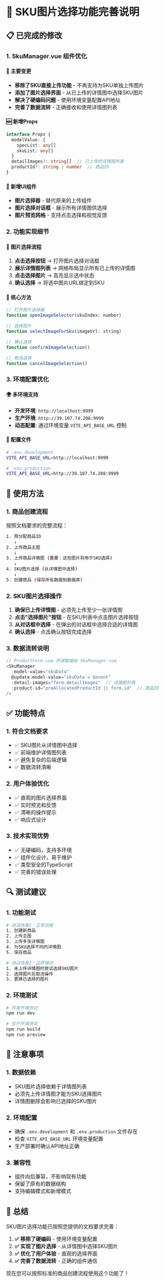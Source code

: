 # 🎯 SKU图片选择功能完善说明

## 📋 已完成的修改

### 1. **SkuManager.vue 组件优化**

#### 🔄 主要变更
- **移除了SKU直接上传功能** - 不再支持为SKU单独上传图片
- **添加了图片选择界面** - 从已上传的详情图中选择SKU图片
- **解决了硬编码问题** - 使用环境变量配置API地址
- **完善了数据流转** - 正确接收和使用详情图列表

#### 🆕 新增Props
```typescript
interface Props {
  modelValue: {
    specList: any[]
    skuList: any[]
  }
  detailImages?: string[]  // 已上传的详情图列表
  productId?: string | number  // 商品ID
}
```

#### 🎨 新增UI组件
- **图片选择器** - 替代原来的上传组件
- **图片选择对话框** - 展示所有详情图供选择
- **图片预览网格** - 支持点击选择和视觉反馈

### 2. **功能实现细节**

#### 📸 图片选择流程
1. **点击选择按钮** → 打开图片选择对话框
2. **展示详情图列表** → 网格布局显示所有已上传的详情图
3. **点击选择图片** → 高亮显示选中状态
4. **确认选择** → 将选中图片URL绑定到SKU

#### 🔧 核心方法
```javascript
// 打开图片选择器
function openImageSelector(skuIndex: number)

// 选择图片
function selectImageForSku(imageUrl: string)

// 确认选择
function confirmImageSelection()

// 取消选择
function cancelImageSelection()
```

### 3. **环境配置优化**

#### 🌍 多环境支持
- **开发环境**: `http://localhost:9999`
- **生产环境**: `http://39.107.74.208:9999`
- **动态配置**: 通过环境变量 `VITE_API_BASE_URL` 控制

#### 📁 配置文件
```bash
# .env.development
VITE_API_BASE_URL=http://localhost:9999

# .env.production  
VITE_API_BASE_URL=http://39.107.74.208:9999
```

## 🚀 使用方法

### 1. **商品创建流程**

按照文档要求的完整流程：

```bash
1. 预分配商品ID
   ↓
2. 上传商品主图
   ↓  
3. 上传商品详情图 (重要：这些图片将用于SKU选择)
   ↓
4. SKU图片选择 (从详情图中选择)
   ↓
5. 创建商品 (保存所有数据到数据库)
```

### 2. **SKU图片选择操作**

1. **确保已上传详情图** - 必须先上传至少一张详情图
2. **点击"选择图片"按钮** - 在SKU列表中点击图片选择按钮
3. **从对话框中选择** - 在弹出的对话框中选择合适的详情图
4. **确认选择** - 点击确认按钮完成选择

### 3. **数据流转说明**

```javascript
// ProductForm.vue 传递数据给 SkuManager.vue
<SkuManager
  :model-value="skuData"
  @update:model-value="skuData = $event"
  :detail-images="form.detailImages"  // 详情图列表
  :product-id="preAllocatedProductId || form.id"  // 商品ID
/>
```

## ✅ 功能特点

### 1. **符合文档要求**
- ✅ SKU图片从详情图中选择
- ✅ 前端维护详情图列表
- ✅ 避免复杂的后端逻辑
- ✅ 数据流转清晰

### 2. **用户体验优化**
- ✅ 直观的图片选择界面
- ✅ 实时预览和反馈
- ✅ 清晰的操作提示
- ✅ 响应式设计

### 3. **技术实现优势**
- ✅ 无硬编码，支持多环境
- ✅ 组件化设计，易于维护
- ✅ 类型安全的TypeScript
- ✅ 完善的错误处理

## 🔍 测试建议

### 1. **功能测试**
```bash
# 测试场景1：正常流程
1. 创建新商品
2. 上传主图
3. 上传多张详情图
4. 为SKU选择不同的详情图
5. 保存商品

# 测试场景2：边界情况
1. 未上传详情图时尝试选择SKU图片
2. 选择图片后取消操作
3. 更换已选择的图片
```

### 2. **环境测试**
```bash
# 开发环境测试
npm run dev

# 生产环境测试  
npm run build
npm run preview
```

## 🚨 注意事项

### 1. **数据依赖**
- SKU图片选择依赖于详情图列表
- 必须先上传详情图才能为SKU选择图片
- 详情图删除会影响已选择的SKU图片

### 2. **环境配置**
- 确保 `.env.development` 和 `.env.production` 文件存在
- 检查 `VITE_API_BASE_URL` 环境变量配置
- 生产部署时确认API地址正确

### 3. **兼容性**
- 组件向后兼容，不影响现有功能
- 保留了原有的数据结构
- 支持编辑模式和新增模式

## 🎉 总结

SKU图片选择功能已按照您提供的文档要求完善：

1. **✅ 移除了硬编码** - 使用环境变量配置
2. **✅ 实现了图片选择** - 从详情图中选择SKU图片  
3. **✅ 优化了用户体验** - 直观的选择界面
4. **✅ 完善了数据流转** - 正确的组件通信

现在您可以按照标准的商品创建流程使用这个功能了！
